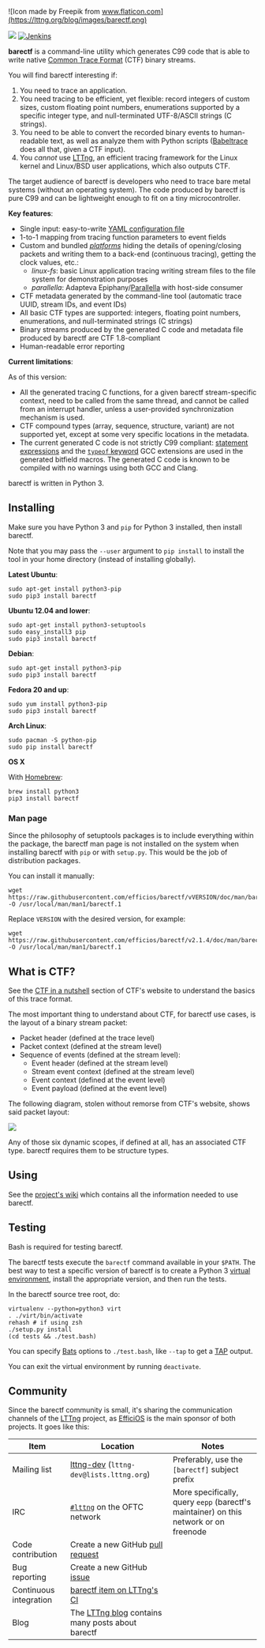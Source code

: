 ![Icon made by Freepik from www.flaticon.com](https://lttng.org/blog/images/barectf.png)

[![](https://img.shields.io/pypi/v/barectf.svg)](https://pypi.python.org/pypi/barectf)
[![Jenkins](https://img.shields.io/jenkins/s/https/ci.lttng.org/barectf.svg)](https://ci.lttng.org/job/barectf)

**barectf** is a command-line utility which generates C99
code that is able to write native [Common Trace Format](http://diamon.org/ctf)
(CTF) binary streams.

You will find barectf interesting if:

  1. You need to trace an application.
  2. You need tracing to be efficient, yet flexible:
     record integers of custom sizes, custom floating point numbers,
     enumerations supported by a specific integer type, and
     null-terminated UTF-8/ASCII strings (C strings).
  3. You need to be able to convert the recorded binary events to
     human-readable text, as well as analyze them with Python scripts
     ([Babeltrace](http://diamon.org/babeltrace/) does all that,
     given a CTF input).
  4. You _cannot_ use [LTTng](http://lttng.org/), an efficient tracing
     framework for the Linux kernel and Linux/BSD user applications, which
     also outputs CTF.

The target audience of barectf is developers who need to trace bare metal
systems (without an operating system). The code produced by barectf
is pure C99 and can be lightweight enough to fit on a tiny microcontroller.

**Key features**:

  * Single input: easy-to-write [YAML configuration
    file](https://github.com/efficios/barectf/wiki/Writing-the-YAML-configuration-file)
  * 1-to-1 mapping from tracing function parameters to event fields
  * Custom and bundled
    [_platforms_](https://github.com/efficios/barectf/wiki/barectf-platform)
    hiding the details of opening/closing packets and writing them to a
    back-end (continuous tracing), getting the clock values, etc.:
    * _linux-fs_: basic Linux application tracing writing stream files to
      the file system for demonstration purposes
    * _parallella_: Adapteva Epiphany/[Parallella](http://parallella.org/)
      with host-side consumer
  * CTF metadata generated by the command-line tool (automatic trace UUID,
    stream IDs, and event IDs)
  * All basic CTF types are supported: integers, floating point numbers,
    enumerations, and null-terminated strings (C strings)
  * Binary streams produced by the generated C code and metadata file
    produced by barectf are CTF 1.8-compliant
  * Human-readable error reporting

**Current limitations**:

As of this version:

  * All the generated tracing C functions, for a given barectf
    stream-specific context, need to be called from the same thread, and cannot
    be called from an interrupt handler, unless a user-provided
    synchronization mechanism is used.
  * CTF compound types (array, sequence, structure, variant) are not supported
    yet, except at some very specific locations in the metadata.
  * The current generated C code is not strictly C99 compliant:
    [statement expressions](https://gcc.gnu.org/onlinedocs/gcc/Statement-Exprs.html)
    and the
    [`typeof` keyword](https://gcc.gnu.org/onlinedocs/gcc/Typeof.html)
    GCC extensions are used in the generated bitfield macros. The
    generated C code is known to be compiled with no warnings using
    both GCC and Clang.

barectf is written in Python 3.


## Installing

Make sure you have Python 3 and `pip` for Python 3 installed, then
install barectf.

Note that you may pass the `--user` argument to
`pip install` to install the tool in your home directory (instead of
installing globally).

**Latest Ubuntu**:

    sudo apt-get install python3-pip
    sudo pip3 install barectf

**Ubuntu 12.04 and lower**:

    sudo apt-get install python3-setuptools
    sudo easy_install3 pip
    sudo pip3 install barectf

**Debian**:

    sudo apt-get install python3-pip
    sudo pip3 install barectf

**Fedora 20 and up**:

    sudo yum install python3-pip
    sudo pip3 install barectf

**Arch Linux**:

    sudo pacman -S python-pip
    sudo pip install barectf

**OS X**

With [Homebrew](http://brew.sh/):

    brew install python3
    pip3 install barectf


### Man page

Since the philosophy of setuptools packages is to include everything
within the package, the barectf man page is not installed on the system
when installing barectf with `pip` or with `setup.py`. This would be the
job of distribution packages.

You can install it manually:

    wget https://raw.githubusercontent.com/efficios/barectf/vVERSION/doc/man/barectf.1 -O /usr/local/man/man1/barectf.1

Replace `VERSION` with the desired version, for example:

    wget https://raw.githubusercontent.com/efficios/barectf/v2.1.4/doc/man/barectf.1 -O /usr/local/man/man1/barectf.1


## What is CTF?

See the [CTF in a nutshell](http://diamon.org/ctf/#ctf-in-a-nutshell)
section of CTF's website to understand the basics of this
trace format.

The most important thing to understand about CTF, for barectf use
cases, is the layout of a binary stream packet:

  * Packet header (defined at the trace level)
  * Packet context (defined at the stream level)
  * Sequence of events (defined at the stream level):
    * Event header (defined at the stream level)
    * Stream event context (defined at the stream level)
    * Event context (defined at the event level)
    * Event payload (defined at the event level)

The following diagram, stolen without remorse from CTF's website, shows
said packet layout:

![](http://diamon.org/ctf/img/ctf-stream-packet.png)

Any of those six dynamic scopes, if defined at all, has an associated
CTF type. barectf requires them to be structure types.


## Using

See the [project's wiki](https://github.com/efficios/barectf/wiki) which
contains all the information needed to use barectf.


## Testing

Bash is required for testing barectf.

The barectf tests execute the `barectf` command available in your
`$PATH`. The best way to test a specific version of barectf is to create
a Python 3 [virtual environment](https://virtualenv.pypa.io/en/latest/),
install the appropriate version, and then run the tests.

In the barectf source tree root, do:

    virtualenv --python=python3 virt
    . ./virt/bin/activate
    rehash # if using zsh
    ./setup.py install
    (cd tests && ./test.bash)

You can specify [Bats](https://github.com/sstephenson/bats) options to
`./test.bash`, like `--tap` to get a [TAP](https://testanything.org/)
output.

You can exit the virtual environment by running `deactivate`.


## Community

Since the barectf community is small, it's sharing the communication
channels of the [LTTng](http://lttng.org/) project,
as [EfficiOS](http://www.efficios.com/) is the main sponsor of both
projects. It goes like this:

| Item | Location | Notes |
| --- | --- | --- |
| Mailing list | [lttng-dev](https://lists.lttng.org/cgi-bin/mailman/listinfo/lttng-dev) (`lttng-dev@lists.lttng.org`) | Preferably, use the `[barectf]` subject prefix |
| IRC | [`#lttng`](irc://irc.oftc.net/lttng) on the OFTC network | More specifically, query `eepp` (barectf's maintainer) on this network or on freenode |
| Code contribution | Create a new GitHub [pull request](https://github.com/efficios/barectf/pulls) | |
| Bug reporting | Create a new GitHub [issue](https://github.com/efficios/barectf/issues/new) | |
| Continuous integration | [barectf item on LTTng's CI](https://ci.lttng.org/job/barectf/) | |
| Blog | The [LTTng blog](http://lttng.org/blog/) contains many posts about barectf | |
